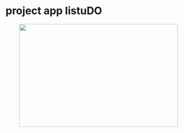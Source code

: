 # project app listuDO


<p align="center">
  <img src="https://miro.medium.com/max/1024/1*xDi2csEAWxu95IEkaNdFUQ.png" height="280" width="430">
</p>
